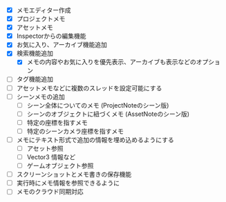 * [x] メモエディター作成
* [x] プロジェクトメモ
* [x] アセットメモ
* [x] Inspectorからの編集機能
* [x] お気に入り、アーカイブ機能追加
* [x] 検索機能追加
  * [x] メモの内容やお気に入りを優先表示、アーカイブも表示などのオプション
* [ ] タグ機能追加
* [ ] アセットメモなどに複数のスレッドを設定可能にする
* [ ] シーンメモの追加
  * [ ] シーン全体についてのメモ (ProjectNoteのシーン版)
  * [ ] シーンのオブジェクトに紐づくメモ (AssetNoteのシーン版)
  * [ ] 特定の座標を指すメモ
  * [ ] 特定のシーンカメラ座標を指すメモ
* [ ] メモにテキスト形式で追加の情報を埋め込めるようにする
  * [ ] アセット参照
  * [ ] Vector3 情報など
  * [ ] ゲームオブジェクト参照
* [ ] スクリーンショットとメモ書きの保存機能
* [ ] 実行時にメモ情報を参照できるように
* [ ] メモのクラウド同期対応
